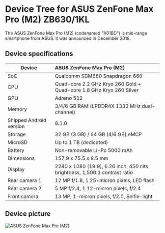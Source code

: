 # Device Tree for ASUS ZenFone Max Pro (M2) ZB630/1KL

The ASUS ZenFone Max Pro (M2) (codenamed _"X01BD"_) is mid-range smartphone from ASUS. It was announced in December 2018.

## Device specifications

| Device                  | ASUS ZenFone Max Pro (M2)                                                  |
| ----------------------- | :------------------------------------------------------------------------- |
| SoC                     | Qualcomm SDM660 Snapdragon 660                                             |
| CPU                     | Quad-core 2.2 GHz Kryo 260 Gold + Quad-core 1.8 GHz Kryo 260 Silver        |
| GPU                     | Adreno 512                                                                 |
| Memory                  | 3/4/6 GB RAM (LPDDR4X 1333 MHz dual-channel)                               |
| Shipped Android version | 8.1.0                                                                      |
| Storage                 | 32 GB (3 GB) / 64 GB (4/6 GB) eMCP                                         |
| MicroSD                 | Up to 1 TB (dedicated)                                                     |
| Battery                 | Non-removable Li-Po 5000 mAh                                               |
| Dimensions              | 157.9 x 75.5 x 8.5 mm                                                      |
| Display                 | 2280 x 1080 (19:9), 6.26 inch, 450 nits brightness, 1,500:1 contrast ratio |
| Rear camera 1           | 12 MP f/1.8, 1.25-micron pixels, LED flash                                 |
| Rear camera 2           | 5 MP f/2.4, 1.12-micron pixels, f/2.4                                      |
| Front camera            | 13 MP, 1-micron pixels, f/2.0, Selfie-light                                |

## Device picture

![ASUS ZenFone Max Pro (M2)](https://www.asus.com/media/global/gallery/dTz7tvXehcymsJAc_setting_xxx_0_180_end_368.png)
